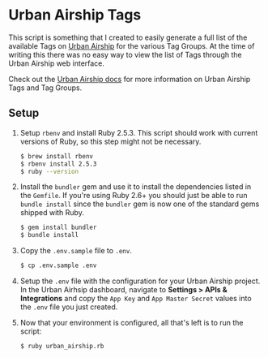 # Urban Airship Tags

This script is something that I created to easily generate a full list of the available Tags on [Urban Airship](https://www.airship.com) for the various Tag Groups. At the time of writing this there was no easy way to view the list of Tags through the Urban Airship web interface.

Check out the [Urban Airship docs](https://docs.airship.com/guides/audience/tags-named-users/#overview) for more information on Urban Airship Tags and Tag Groups.


## Setup

1. Setup `rbenv` and install Ruby 2.5.3. This script should work with current versions of Ruby, so this step might not be necessary.

    ```bash
    $ brew install rbenv
    $ rbenv install 2.5.3
    $ ruby --version
    ```

2. Install the `bundler` gem and use it to install the dependencies listed in the `Gemfile`. If you're using Ruby 2.6+ you should just be able to run `bundle install` since the `bundler` gem is now one of the standard gems shipped with Ruby.

    ```bash
    $ gem install bundler
    $ bundle install
    ```

3. Copy the `.env.sample` file to `.env`.

    ```bash
    $ cp .env.sample .env
    ```
 
4. Setup the `.env` file with the configuration for your Urban Airship project. In the Urban Airhsip dashboard, navigate to **Settings > APIs & Integrations** and copy the `App Key` and `App Master Secret` values into the `.env` file you just created.

5. Now that your environment is configured, all that's left is to run the script:

    ```bash
    $ ruby urban_airship.rb
    ```

